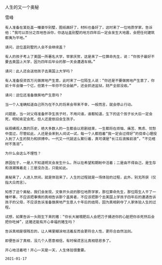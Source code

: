 人生的又一个奥秘

雪峰


    有人准备在某处盖一幢豪华别墅，图纸画好了，材料也备好了，这时来了一位地质学家，告诉他：“我可以百分之百地告诉你，你选址盖别墅的地方四年后一定会发生大地震，会把任何建筑都夷为平地。”

    请问，这位盖别墅的人会不会继续盖？

    有人的孩子考上了美国一所著名大学，举家庆贺，这是来了一位算命先生，说：“你孩子最好不要去美国上大学，因为四年后毕业的那一天会遭遇车祸。”

    请问：此人还会送他孩子去美国上大学吗？

    有人准备投资百万元做房地产生意，此时来了一位陌生人说：“你还是不要做房地产生意了，你前十年会赚一个亿，但第十一年你不仅会破产，还会抓进监狱，财产全部没收。”

    请问：这位还准备做房地产生意吗？

    当一个人准确知道自己所为在不久的将来会带来不幸，一般而言，就会停止行动。

    问题是，当一对父母准备怀孕生孩子时，不用问谁，谁都知道，生下的这个孩子长大后一定会死，明知肯定会死，但人还是依旧会生孩子。

    纵观横观人类的历史，绝大多数人的一生都会以悲剧结束，一生都将在烦恼、痛苦、焦虑、忧愁中度过，尽管如此，人还是会来到人间试一试，每一个人都抱着“我一定会过得好”的侥幸心理投入到了人生的努力和拼搏中。一代又一代就这么繁衍着，真可谓是“长江后浪推前浪”，“不见棺材不落泪”。

    为什么会这么不理性？

    原因在于，一是人不知道明天会发生什么，所以在希望和期盼中活着；二是由不得自己，是生存和浪潮推着走；三是没办法，只能如此。

    奥秘来了，人进入世间，就是体验来了。人生的过程就是一场体验的过程，此外，别无所获（仅指大众而言）。

    知悉了这个奥秘，我们会发现，文章开头说的那位地质学家，那位算命先生，那位陌生人干了一幢坏事，不应该把事情的真相告诉那个盖房者，不应该把那个去美国上学孩子四年后的遭遇告诉孩子的父母，不应该告诉准备做房地产生意人十年后的结局，因为真相剥夺了人家体验人生的过程。

    试想，如果告诉一头刚生下来的猪：“你长大被喂肥后人会把刀子捅进你的心脏把你杀死然后会把你吃掉”，这猪还能有开心幸福的猪生吗？

    告诉真相是很残忍的，让人稀里糊涂地活着反而会更符合人性，更符合自然法则。

    即便告诉了真相，没几个人愿意相信，有时候谎言比真相慈悲多了。

    开心地活着吧！开心一天是一天，人生体验很重要。

    2021-01-17



